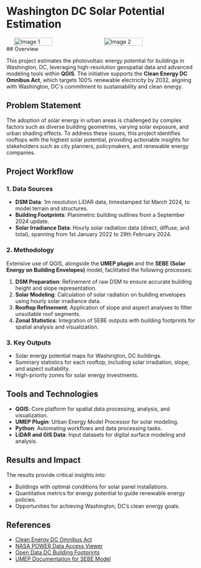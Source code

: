 # Washington DC Solar Potential Estimation


<div style="display: flex; justify-content: center; align-items: center; gap: 10px;">
  <img src="image1.webp" alt="Image 1" width="45%" />
  <img src="image2.webp" alt="Image 2" width="45%" />
</div>
## Overview

This project estimates the photovoltaic energy potential for buildings in Washington, DC, leveraging high-resolution geospatial data and advanced modeling tools within **QGIS**. The initiative supports the **Clean Energy DC Omnibus Act**, which targets 100% renewable electricity by 2032, aligning with Washington, DC's commitment to sustainability and clean energy.

## Problem Statement

The adoption of solar energy in urban areas is challenged by complex factors such as diverse building geometries, varying solar exposure, and urban shading effects. To address these issues, this project identifies rooftops with the highest solar potential, providing actionable insights for stakeholders such as city planners, policymakers, and renewable energy companies.

## Project Workflow

### 1. Data Sources
- **DSM Data**: 1m resolution LiDAR data, timestamped 1st March 2024, to model terrain and structures.
- **Building Footprints**: Planimetric building outlines from a September 2024 update.
- **Solar Irradiance Data**: Hourly solar radiation data (direct, diffuse, and total), spanning from 1st January 2022 to 29th February 2024.

### 2. Methodology
Extensive use of QGIS, alongside the **UMEP plugin** and the **SEBE (Solar Energy on Building Envelopes)** model, facilitated the following processes:
1. **DSM Preparation**: Refinement of raw DSM to ensure accurate building height and slope representation.
2. **Solar Modeling**: Calculation of solar radiation on building envelopes using hourly solar irradiance data.
3. **Rooftop Refinement**: Application of slope and aspect analyses to filter unsuitable roof segments.
4. **Zonal Statistics**: Integration of SEBE outputs with building footprints for spatial analysis and visualization.

### 3. Key Outputs
- Solar energy potential maps for Washington, DC buildings.
- Summary statistics for each rooftop, including solar irradiation, slope, and aspect suitability.
- High-priority zones for solar energy investments.

## Tools and Technologies
- **QGIS**: Core platform for spatial data processing, analysis, and visualization.
- **UMEP Plugin**: Urban Energy Model Processor for solar modeling.
- **Python**: Automating workflows and data processing tasks.
- **LiDAR and GIS Data**: Input datasets for digital surface modeling and analysis.

## Results and Impact
The results provide critical insights into:
- Buildings with optimal conditions for solar panel installations.
- Quantitative metrics for energy potential to guide renewable energy policies.
- Opportunities for achieving Washington, DC’s clean energy goals.

## References
- [Clean Energy DC Omnibus Act](https://doee.dc.gov/service/clean-energy-dc-omnibus-amendment-act)
- [NASA POWER Data Access Viewer](https://power.larc.nasa.gov/data-access-viewer/)
- [Open Data DC Building Footprints](https://opendata.dc.gov/datasets/a657b34942564aa8b06f293cb0934cbd_1/explore?location=38.893194,-77.019147,10.50)
- [UMEP Documentation for SEBE Model](https://umep-docs.readthedocs.io/en/latest/processor/Solar%20Radiation%20Solar%20Energy%20on%20Building%20Envelopes%20(SEBE).html)
